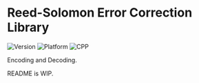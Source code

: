 # Reed-Solomon Error Correction Library

![Version](https://img.shields.io/badge/Version-0.1_Alpha-brightgreen?style=flat&&logo=framework) ![Platform](https://img.shields.io/badge/Platform-Windows%20%7C%20Linux%20%7C%20macOS%20-blue?style=flat&&logo=Platform.sh) ![CPP](https://img.shields.io/badge/Language-C++20-orange?style=flat&&logo=C%2b%2b)

Encoding and Decoding.

README is WIP.
